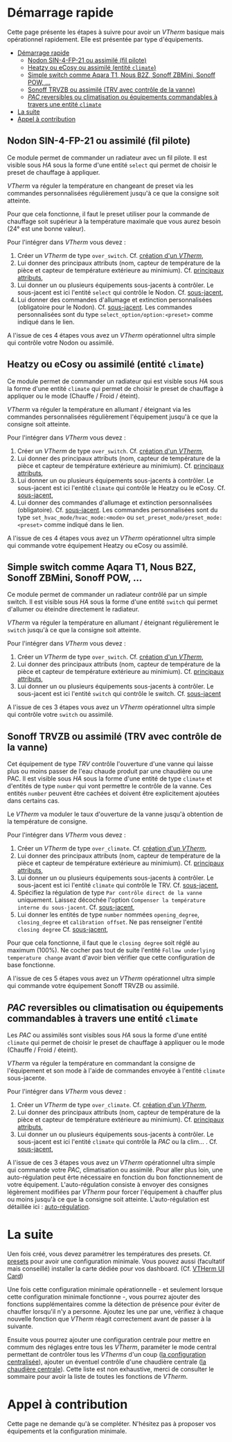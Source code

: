 # Démarrage rapide

Cette page présente les étapes à suivre pour avoir un _VTherm_ basique mais opérationnel rapidement. Elle est présentée par type d'équipements.

- [Démarrage rapide](#démarrage-rapide)
  - [Nodon SIN-4-FP-21 ou assimilé (fil pilote)](#nodon-sin-4-fp-21-ou-assimilé-fil-pilote)
  - [Heatzy ou eCosy ou assimilé (entité `climate`)](#heatzy-ou-ecosy-ou-assimilé-entité-climate)
  - [Simple switch comme Aqara T1, Nous B2Z, Sonoff ZBMini, Sonoff POW, ...](#simple-switch-comme-aqara-t1-nous-b2z-sonoff-zbmini-sonoff-pow-)
  - [Sonoff TRVZB ou assimilé (TRV avec contrôle de la vanne)](#sonoff-trvzb-ou-assimilé-trv-avec-contrôle-de-la-vanne)
  - [_PAC_ reversibles ou climatisation ou équipements commandables à travers une entité `climate`](#pac-reversibles-ou-climatisation-ou-équipements-commandables-à-travers-une-entité-climate)
- [La suite](#la-suite)
- [Appel à contribution](#appel-à-contribution)


## Nodon SIN-4-FP-21 ou assimilé (fil pilote)

Ce module permet de commander un radiateur avec un fil pilote. Il est visible sous _HA_ sous la forme d'une entité `select` qui permet de choisir le preset de chauffage à appliquer.

_VTherm_ va réguler la température en changeant de preset via les commandes personnalisées régulièrement jusqu'à ce que la consigne soit atteinte.

Pour que cela fonctionne, il faut le preset utiliser pour la commande de chauffage soit supérieur à la température maximale que vous aurez besoin (24° est une bonne valeur).

Pour l'intégrer dans _VTherm_ vous devez :
1. Créer un _VTherm_ de type `over_switch`. Cf. [création d'un _VTherm_](creation.md),
2. Lui donner des principaux attributs (nom, capteur de température de la pièce et capteur de température extérieure au minimium). Cf. [principaux attributs](base-attributes.md),
3. Lui donner un ou plusieurs équipements sous-jacents à contrôler. Le sous-jacent est ici l'entité `select` qui contrôle le Nodon. Cf. [sous-jacent](over-switch.md),
4. Lui donner des commandes d'allumage et extinction personnalisées (obligatoire pour le Nodon). Cf. [sous-jacent](over-switch.md#la-personnalisation-des-commandes). Les commandes personnalisées sont du type `select_option/option:<preset>` comme indiqué dans le lien.

A l'issue de ces 4 étapes vous avez un _VTherm_ opérationnel ultra simple qui contrôle votre Nodon ou assimilé.

## Heatzy ou eCosy ou assimilé (entité `climate`)

Ce module permet de commander un radiateur qui est visible sous _HA_ sous la forme d'une entité `climate` qui permet de choisir le preset de chauffage à appliquer ou le mode (Chauffe / Froid / éteint).

_VTherm_ va réguler la température en allumant / éteignant via les commandes personnalisées régulièrement l'équipement jusqu'à ce que la consigne soit atteinte.

Pour l'intégrer dans _VTherm_ vous devez :
1. Créer un _VTherm_ de type `over_switch`. Cf. [création d'un _VTherm_](creation.md),
2. Lui donner des principaux attributs (nom, capteur de température de la pièce et capteur de température extérieure au minimium). Cf. [principaux attributs](base-attributes.md),
3. Lui donner un ou plusieurs équipements sous-jacents à contrôler. Le sous-jacent est ici l'entité `climate` qui contrôle le Heatzy ou le eCosy. Cf. [sous-jacent](over-switch.md),
4. Lui donner des commandes d'allumage et extinction personnalisées (obligatoire). Cf. [sous-jacent](over-switch.md#la-personnalisation-des-commandes). Les commandes personnalisées sont du type `set_hvac_mode/hvac_mode:<mode>` ou `set_preset_mode/preset_mode:<preset>` comme indiqué dans le lien.

A l'issue de ces 4 étapes vous avez un _VTherm_ opérationnel ultra simple qui commande votre équipement Heatzy ou eCosy ou assimilé.

## Simple switch comme Aqara T1, Nous B2Z, Sonoff ZBMini, Sonoff POW, ...

Ce module permet de commander un radiateur contrôlé par un simple switch. Il est visible sous _HA_ sous la forme d'une entité `switch` qui permet d'allumer ou éteindre directement le radiateur.

_VTherm_ va réguler la température en allumant / éteignant régulièrement le `switch` jusqu'à ce que la consigne soit atteinte.

Pour l'intégrer dans _VTherm_ vous devez :
1. Créer un _VTherm_ de type `over_switch`. Cf. [création d'un _VTherm_](creation.md),
2. Lui donner des principaux attributs (nom, capteur de température de la pièce et capteur de température extérieure au minimium). Cf. [principaux attributs](base-attributes.md),
3. Lui donner un ou plusieurs équipements sous-jacents à contrôler. Le sous-jacent est ici l'entité `switch` qui contrôle le switch. Cf. [sous-jacent](over-switch.md)

A l'issue de ces 3 étapes vous avez un _VTherm_ opérationnel ultra simple qui contrôle votre `switch` ou assimilé.

## Sonoff TRVZB ou assimilé (TRV avec contrôle de la vanne)

Cet équipement de type _TRV_ contrôle l'ouverture d'une vanne qui laisse plus ou moins passer de l'eau chaude produit par une chaudière ou une PAC. Il est visible sous _HA_ sous la forme d'une entité de type `climate` et d'entités de type `number` qui vont permettre le contrôle de la vanne. Ces entités `number` peuvent être cachées et doivent être explicitement ajoutées dans certains cas.

Le _VTherm_ va moduler le taux d'ouverture de la vanne jusqu'à obtention de la température de consigne.

Pour l'intégrer dans _VTherm_ vous devez :
1. Créer un _VTherm_ de type `over_climate`. Cf. [création d'un _VTherm_](creation.md),
2. Lui donner des principaux attributs (nom, capteur de température de la pièce et capteur de température extérieure au minimium). Cf. [principaux attributs](base-attributes.md),
3. Lui donner un ou plusieurs équipements sous-jacents à contrôler. Le sous-jacent est ici l'entité `climate` qui contrôle le TRV. Cf. [sous-jacent](over-climate.md),
4. Spécifiez la régulation de type `Par contrôle direct de la vanne` uniquement. Laissez décochée l'option `Compenser la température interne du sous-jacent`. Cf. [sous-jacent](over-climate.md#lauto-régulation),
5. Lui donner les entités de type `number` nommées `opening_degree`, `closing_degree` et `calibration offset`. Ne pas renseigner l'entité `closing degree` Cf. [sous-jacent](over-switch.md),

Pour que cela fonctionne, il faut que le `closing degree` soit réglé au maximum (100%). Ne cocher pas tout de suite l'entité `Follow underlying temperature change` avant d'avoir bien vérifier que cette configuration de base fonctionne.

A l'issue de ces 5 étapes vous avez un _VTherm_ opérationnel ultra simple qui commande votre équipement Sonoff TRVZB ou assimilé.

## _PAC_ reversibles ou climatisation ou équipements commandables à travers une entité `climate`

Les _PAC_ ou assimilés sont visibles sous _HA_ sous la forme d'une entité `climate` qui permet de choisir le preset de chauffage à appliquer ou le mode (Chauffe / Froid / éteint).

_VTherm_ va réguler la température en commandant la consigne de l'équipement et son mode à l'aide de commandes envoyée à l'entité `climate` sous-jacente.

Pour l'intégrer dans _VTherm_ vous devez :
1. Créer un _VTherm_ de type `over_climate`. Cf. [création d'un _VTherm_](creation.md),
2. Lui donner des principaux attributs (nom, capteur de température de la pièce et capteur de température extérieure au minimium). Cf. [principaux attributs](base-attributes.md),
3. Lui donner un ou plusieurs équipements sous-jacents à contrôler. Le sous-jacent est ici l'entité `climate` qui contrôle la _PAC_ ou la clim... . Cf. [sous-jacent](over-climate.md),

A l'issue de ces 3 étapes vous avez un _VTherm_ opérationnel ultra simple qui commande votre _PAC_, climatisation ou assimilé. Pour aller plus loin, une auto-régulation peut êrte nécessaire en fonction du bon fonctionnement de votre équipement. L'auto-régulation consiste à envoyer des consignes légèrement modifiées par _VTherm_ pour forcer l'équipement à chauffer plus ou moins jusqu'à ce que la consigne soit atteinte. L'auto-régulation est détaillée ici : [auto-régulation](self-regulation.md).

# La suite

Uen fois créé, vous devez paramétrer les températures des presets. Cf. [presets](feature-presets.md) pour avoir une configuration minimale.
Vous pouvez aussi (facultatif mais conseillé) installer la carte dédiée pour vos dashboard. (Cf. [VTHerm UI Card](https://github.com/jmcollin78/versatile-thermostat-ui-card))

Une fois cette configuration minimale opérationnelle - et seulement lorsque cette configuration minimale fonctionne -, vous pourrez ajouter des fonctions supplémentaires comme la détection de présence pour éviter de chauffer lorsqu'il n'y a personne. Ajoutez les une par une, vérifiez à chaque nouvelle fonction que _VTherm_ réagit correctement avant de passer à la suivante.

Ensuite vous pourrez ajouter une configuration centrale pour mettre en commum des réglages entre tous les _VTherm_, paraméter le mode central permettant de contrôler tous les _VTherms_ d'un coup ([la configuration centralisée](feature-central-mode.md)), ajouter un éventuel contrôle d'une chaudière centrale ([la chaudière centrale](feature-central-boiler.md)). Cette liste est non exhaustive, merci de consulter le sommaire pour avoir la liste de toutes les fonctions de _VTherm_.

# Appel à contribution

Cette page ne demande qu'à se compléter. N'hésitez pas à proposer vos équipements et la configuration minimale.

